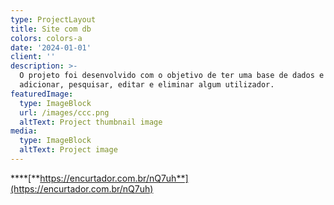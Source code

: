 ```yaml
---
type: ProjectLayout
title: Site com db
colors: colors-a
date: '2024-01-01'
client: ''
description: >-
  O projeto foi desenvolvido com o objetivo de ter uma base de dados e conseguir
  adicionar, pesquisar, editar e eliminar algum utilizador.
featuredImage:
  type: ImageBlock
  url: /images/ccc.png
  altText: Project thumbnail image
media:
  type: ImageBlock
  altText: Project image
---
```

\*\*\*\*[**https://encurtador.com.br/nQ7uh**](https://encurtador.com.br/nQ7uh)

